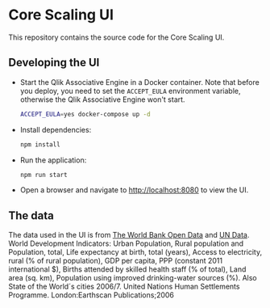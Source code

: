 # Core Scaling UI

This repository contains the source code for the Core Scaling UI.

## Developing the UI

* Start the Qlik Associative Engine in a Docker container.
  Note that before you deploy, you need to set the `ACCEPT_EULA` environment variable,
  otherwise the Qlik Associative Engine won't start.

  ```bash
  ACCEPT_EULA=yes docker-compose up -d
  ```

* Install dependencies:
  ```bash
  npm install
  ```
* Run the application:
  ```bash
  npm run start
  ```
* Open a browser and navigate to [http://localhost:8080](http://localhost:8080) to view the UI.

## The data

The data used in the UI is from [The World Bank Open Data](https://data.worldbank.org/) and [UN Data](http://data.un.org).
World Development Indicators: Urban Population, Rural population and Population, total, Life expectancy at birth, total (years), Access to electricity, rural (% of rural population), GDP per capita, PPP (constant 2011 international $), Births attended by skilled health staff (% of total), Land area (sq. km), Population using improved drinking-water sources (%).
Also State of the World´s cities 2006/7. United Nations Human Settlements Programme. London:Earthscan Publications;2006
